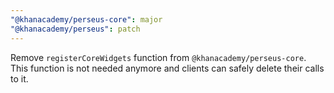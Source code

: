 ```yaml
---
"@khanacademy/perseus-core": major
"@khanacademy/perseus": patch
---
```


Remove `registerCoreWidgets` function from `@khanacademy/perseus-core`. This function is not needed anymore and clients can safely delete their calls to it.
